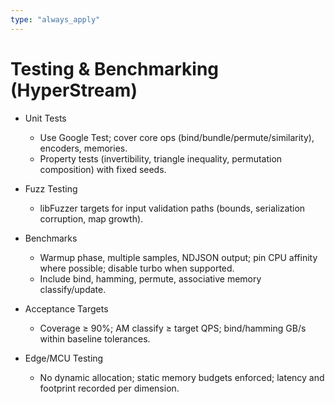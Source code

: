 ```yaml
---
type: "always_apply"
---
```


# Testing & Benchmarking (HyperStream)

- Unit Tests
  - Use Google Test; cover core ops (bind/bundle/permute/similarity), encoders, memories.
  - Property tests (invertibility, triangle inequality, permutation composition) with fixed seeds.

- Fuzz Testing
  - libFuzzer targets for input validation paths (bounds, serialization corruption, map growth).

- Benchmarks
  - Warmup phase, multiple samples, NDJSON output; pin CPU affinity where possible; disable turbo when supported.
  - Include bind, hamming, permute, associative memory classify/update.

- Acceptance Targets
  - Coverage ≥ 90%; AM classify ≥ target QPS; bind/hamming GB/s within baseline tolerances.

- Edge/MCU Testing
  - No dynamic allocation; static memory budgets enforced; latency and footprint recorded per dimension.